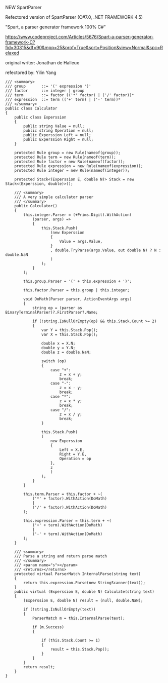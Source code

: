 NEW SpartParser

Refectored version of SpartParser (C#7.0, .NET FRAMEWORK 4.5)

"Spart, a parser generator framework 100% C#"

https://www.codeproject.com/Articles/5676/Spart-a-parser-generator-framework-C?fid=30315&df=90&mpp=25&prof=True&sort=Position&view=Normal&spc=Relaxed


original writer: Jonathan de Halleux

refectored by: Yilin Yang

	/// <summary>
	/// group       ::= '(' expression ')'
	/// factor      ::= integer | group
	/// term        ::= factor (('*' factor) | ('/' factor))*
	/// expression  ::= term (('+' term) | ('-' term))*
	/// </summary>
	public class Calculator
	{
		public class Experssion
		{
			public string Value = null;
			public string Operation = null;
			public Experssion Left = null;
			public Experssion Right = null;
		}

		protected Rule group = new Rule(nameof(group));
		protected Rule term = new Rule(nameof(term));
		protected Rule factor = new Rule(nameof(factor));
		protected Rule expression = new Rule(nameof(expression));
		protected Rule integer = new Rule(nameof(integer));

		protected Stack<(Experssion E, double N)> Stack = new Stack<(Experssion, double)>();

		/// <summary>
		/// A very simple calculator parser
		/// </summary>
		public Calculator()
		{
			this.integer.Parser = (+Prims.Digit).WithAction(
				(parser, args) =>
				{
					this.Stack.Push(
						(new Experssion
						{
							Value = args.Value,
						}
						, double.TryParse(args.Value, out double N) ? N : double.NaN
						)
					);
				}
			);

			this.group.Parser = '(' + this.expression + ')';

			this.factor.Parser = this.group | this.integer;

			void DoMath(Parser parser, ActionEventArgs args)
			{
				string op = (parser as BinaryTerminalParser)?.FirstParser?.Name;

				if (!string.IsNullOrEmpty(op) && this.Stack.Count >= 2)
				{
					var Y = this.Stack.Pop();
					var X = this.Stack.Pop();

					double x = X.N;
					double y = Y.N;
					double z = double.NaN;

					switch (op)
					{
						case "+":
							z = x + y;
							break;
						case "-":
							z = x - y;
							break;
						case "*":
							z = x * y;
							break;
						case "/":
							z = x / y;
							break;
					}

					this.Stack.Push(
					(
						new Experssion
						{
							Left = X.E,
							Right = Y.E,
							Operation = op
						},
						z
						)
					);
				}
			}

			this.term.Parser = this.factor + ~(
				('*' + factor).WithAction(DoMath)
				|
				('/' + factor).WithAction(DoMath)
			);

			this.expression.Parser = this.term + ~(
				('+' + term).WithAction(DoMath)
				|
				('-' + term).WithAction(DoMath)
			);
		}

		/// <summary>
		/// Parse a string and return parse match
		/// </summary>
		/// <param name="s"></param>
		/// <returns></returns>
		protected virtual ParserMatch InternalParse(string text)
		{
			return this.expression.Parse(new StringScanner(text));
		}
		public virtual (Experssion E, double N) Calculate(string text)
		{
			(Experssion E, double N) result = (null, double.NaN);

			if (!string.IsNullOrEmpty(text))
			{
				ParserMatch m = this.InternalParse(text);

				if (m.Success)
				{

					if (this.Stack.Count >= 1)
					{
						result = this.Stack.Pop();
					}
				}
			}
			return result;
		}
	}
